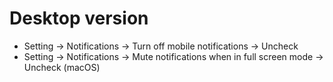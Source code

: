 Desktop version
=====
* Setting -> Notifications -> Turn off mobile notifications -> Uncheck
* Setting -> Notifications -> Mute notifications when in full screen mode -> Uncheck (macOS)
